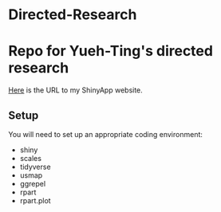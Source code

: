 # Directed-Research

# Repo for Yueh-Ting's directed research

[Here](https://theconnectory-yuehtingwu.shinyapps.io/directed_research_r/) is the URL to my ShinyApp website.
 

## Setup 
You will need to set up an appropriate coding environment:

* shiny
* scales
* tidyverse
* usmap
* ggrepel
* rpart
* rpart.plot
